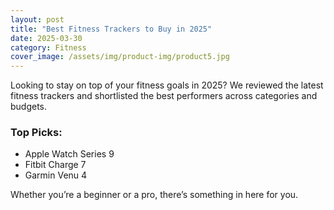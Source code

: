 ```yaml
---
layout: post
title: "Best Fitness Trackers to Buy in 2025"
date: 2025-03-30
category: Fitness
cover_image: /assets/img/product-img/product5.jpg
---
```


Looking to stay on top of your fitness goals in 2025? We reviewed the latest fitness trackers and shortlisted the best performers across categories and budgets.

### Top Picks:
- Apple Watch Series 9
- Fitbit Charge 7
- Garmin Venu 4

Whether you’re a beginner or a pro, there’s something in here for you.
